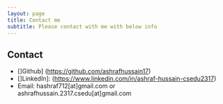 ```yaml
---
layout: page
title: Contact me
subtitle: Please contact with me with below info
---
```


## Contact

* []Github] (https://github.com/ashrafhussain17)
* []LinkedIn]: (https://www.linkedin.com/in/ashraf-hussain-csedu2317)
* Email: hashraf712[at]gmail.com or ashrafhussain.2317.csedu[at]gmail.com


